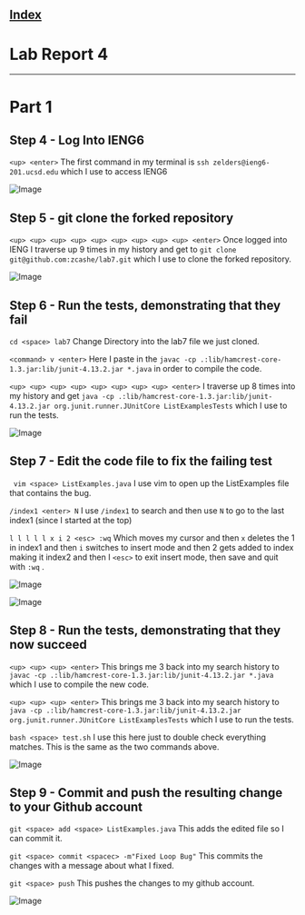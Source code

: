 
[Index](https://zcashe.github.io/cse15l-lab-reports/index.html)
---
# Lab Report 4 
---
# Part 1 

## Step 4 - Log Into IENG6
``` <up> <enter> ``` The first command in my terminal is ```ssh zelders@ieng6-201.ucsd.edu``` which I use to access IENG6

![Image](assets/lab-report4/ieng4.png)


## Step 5 - git clone the forked repository
``` <up> <up> <up> <up> <up> <up> <up> <up> <up> <enter> ``` Once logged into IENG I traverse up 9 times in my history and get to 
```git clone git@github.com:zcashe/lab7.git``` which I use to clone the forked repository.

![Image](assets/lab-report4/clone.png)

## Step 6 - Run the tests, demonstrating that they fail
``` cd <space> lab7 ``` Change Directory into the lab7 file we just cloned.

``` <command> v <enter> ``` Here I paste in the ``` javac -cp .:lib/hamcrest-core-1.3.jar:lib/junit-4.13.2.jar *.java ``` in order to 
compile the code.

``` <up> <up> <up> <up> <up> <up> <up> <up> <enter> ``` I traverse up 8 times into my history and get
``` java -cp .:lib/hamcrest-core-1.3.jar:lib/junit-4.13.2.jar org.junit.runner.JUnitCore ListExamplesTests ```
which I use to run the tests.

![Image](assets/lab-report4/step6.png)

## Step 7 - Edit the code file to fix the failing test
``` vim <space> ListExamples.java``` I use vim to open up the ListExamples file that contains the bug.

``` /index1 <enter> N ``` I use ```/index1``` to search and then use ```N``` to go to the last index1 (since I started at the top)

``` l l l l l x i 2 <esc> :wq ``` Which moves my cursor and then ```x``` deletes the 1 in index1 and then ```i``` switches
to insert mode and then 2 gets added to index making it index2 and then I ```<esc>``` to exit insert mode, then save and quit with ```:wq``` .

![Image](assets/lab-report4/step7-1.png)

![Image](assets/lab-report4/step7-2.png)

## Step 8 - Run the tests, demonstrating that they now succeed
``` <up> <up> <up> <enter> ``` This brings me 3 back into my search history to ``` javac -cp .:lib/hamcrest-core-1.3.jar:lib/junit-4.13.2.jar *.java ``` which I use to compile the new code.

``` <up> <up> <up> <enter> ``` This brings me 3 back into my search history to ``` java -cp .:lib/hamcrest-core-1.3.jar:lib/junit-4.13.2.jar org.junit.runner.JUnitCore ListExamplesTests ``` which I use to run the tests.


``` bash <space> test.sh ``` I use this here just to double check everything matches. This is the same as the two commands above.

![Image](assets/lab-report4/step8.png)

## Step 9 - Commit and push the resulting change to your Github account

``` git <space> add <space> ListExamples.java ``` This adds the edited file so I can commit it.

``` git <space> commit <spacec> -m"Fixed Loop Bug" ``` This commits the changes with a message about what I fixed.

``` git <space> push ``` This pushes the changes to my github account.

![Image](assets/lab-report4/step9.png)

